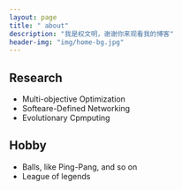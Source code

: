 ```yaml
---
layout: page
title: " about"
description: "我是权文明，谢谢你来观看我的博客"
header-img: "img/home-bg.jpg"
---
```


## Research
* Multi-objective Optimization
* Softeare-Defined Networking
* Evolutionary Cpmputing

## Hobby
* Balls, like Ping-Pang, and so on
* League of legends